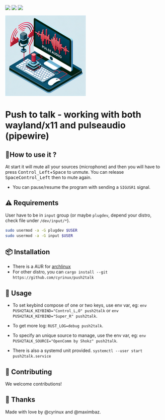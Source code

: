 ![](https://img.shields.io/github/issues-raw/cyrinux/push2talk)
![](https://img.shields.io/github/stars/cyrinux/push2talk)
![](https://img.shields.io/aur/version/push2talk-git)

![a push to talk logo created by dall-e](./pictures/logo-small.png)

# Push to talk - working with both wayland/x11 and pulseaudio (pipewire)

## 🥅How to use it ?

At start it will mute all your sources (microphone) and then you will have to press <kbd>Control_Left</kbd>+<kbd>Space</kbd> to unmute.
You can release <kbd>Space</kbd><kbd>Control_Left</kbd> then to mute again.

- You can pause/resume the program with sending a `SIGUSR1` signal.

## ⚠️ Requirements

User have to be in `input` group (or maybe `plugdev`, depend your distro, check file under `/dev/input/*`).

```bash
sudo usermod -a -G plugdev $USER
sudo usermod -a -G input $USER
```

## 📦 Installation

- There is a AUR for [archlinux](https://aur.archlinux.org/packages/push2talk-git)
- For other distro, you can `cargo install --git https://github.com/cyrinux/push2talk`

## 🎤 Usage

- To set keybind compose of one or two keys, use env var, eg: `env PUSH2TALK_KEYBIND="Control_L,O" push2talk` or `env PUSH2TALK_KEYBIND="Super_R" push2talk`.

- To get more log: `RUST_LOG=debug push2talk`.
- To specify an unique source to manage, use the env var, eg: `env PUSH2TALK_SOURCE="OpenComm by Shokz" push2talk`.
- There is also a systemd unit provided. `systemctl --user start push2talk.service`

## 👥 Contributing

We welcome contributions!

## 💑 Thanks

Made with love by @cyrinux and @maximbaz.
